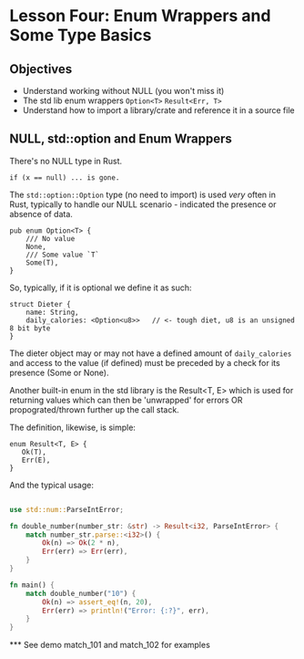 # Lesson Four: Enum Wrappers and Some Type Basics 

## Objectives 

* Understand working without NULL (you won't miss it) 
* The std lib enum wrappers `Option<T>` `Result<Err, T>` 
* Understand how to import a library/crate and reference it in a source file 

## NULL, std::option and Enum Wrappers

There's no NULL type in Rust. 

```
if (x == null) ... is gone.
```

The `std::option::Option` type (no need to import) is used *very* often in Rust, typically to handle our NULL scenario - indicated the presence or absence of data. 

```rust,no_run
pub enum Option<T> {
    /// No value
    None,
    /// Some value `T`
    Some(T),
}

```

So, typically, if it is optional we define it as such:

```rust,no_run
struct Dieter {
    name: String,
    daily_calories: <Option<u8>>   // <- tough diet, u8 is an unsigned 8 bit byte
}
```

The dieter object may or may not have a defined amount of `daily_calories` and access to the value (if defined) must be preceded by a check for its presence (Some or None).  

Another built-in enum in the std library is the Result<T, E>  which is used for returning values which can then be 'unwrapped' for errors OR propograted/thrown further up the call stack.

The definition, likewise, is simple:

```
enum Result<T, E> {
   Ok(T),
   Err(E),
}
```

And the typical usage:

```rust

use std::num::ParseIntError;

fn double_number(number_str: &str) -> Result<i32, ParseIntError> {
    match number_str.parse::<i32>() {
        Ok(n) => Ok(2 * n),
        Err(err) => Err(err),
    }
}

fn main() {
    match double_number("10") {
        Ok(n) => assert_eq!(n, 20),
        Err(err) => println!("Error: {:?}", err),
    }
}

```

*** See demo match_101 and match_102 for examples 

